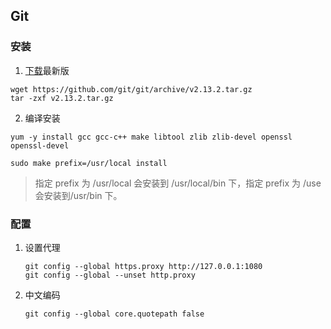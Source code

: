 ## Git

### 安装
1. [下载](https://github.com/git/git/releases)最新版
``` shell
wget https://github.com/git/git/archive/v2.13.2.tar.gz
tar -zxf v2.13.2.tar.gz
```
2. 编译安装
``` shell
yum -y install gcc gcc-c++ make libtool zlib zlib-devel openssl openssl-devel  

sudo make prefix=/usr/local install
```
> 指定 prefix 为 /usr/local 会安装到 /usr/local/bin 下，指定 prefix 为 /use 会安装到/usr/bin 下。

### 配置
1. 设置代理
    ``` shell 
    git config --global https.proxy http://127.0.0.1:1080
    git config --global --unset http.proxy
    ```

2. 中文编码
    ``` shell
    git config --global core.quotepath false
    ```